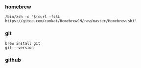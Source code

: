 ### homebrew
```
/bin/zsh -c "$(curl -fsSL https://gitee.com/cunkai/HomebrewCN/raw/master/Homebrew.sh)"
```

### git
```
brew install git
git --version
```

### github
```

```
